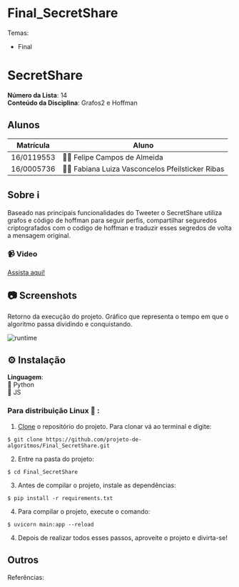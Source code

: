 # Final_SecretShare

Temas:

- Final

# SecretShare

**Número da Lista**: 14<br>
**Conteúdo da Disciplina**: Grafos2 e Hoffman <br>

## Alunos

| Matrícula  | Aluno                                           |
| ---------- | ----------------------------------------------- |
| 16/0119553 | 👨‍💻 Felipe Campos de Almeida                     |
| 16/0005736 | 👩‍💻 Fabiana Luiza Vasconcelos Pfeilsticker Ribas |

## Sobre ℹ️

Baseado nas principais funcionalidades do Tweeter o SecretShare utiliza grafos e código de hoffman para seguir perfis, compartilhar seguredos criptografados com o codigo de hoffman e traduzir esses segredos de volta a mensagem original. 

### :video_camera: Video

[Assista aqui!](https://drive.google.com/file/d/1eKGyxBJ85nT-ivH7MAIYsdEIfJ0wx7CX/view?usp=sharing)

## 📷 Screenshots

Retorno da execução do projeto. Gráfico que representa o tempo em que o algoritmo passa dividindo e conquistando.

![runtime](img/runtime.jpg)

## ⚙️ Instalação

**Linguagem**:<br>
🐍 Python<br>
:yellow_heart: JS<br>

### Para distribuição Linux 🐧 :

1. [Clone](https://help.github.com/en/articles/cloning-a-repository) o repositório do projeto. Para clonar vá ao terminal e digite:

```
$ git clone https://github.com/projeto-de-algoritmos/Final_SecretShare.git
```

2. Entre na pasta do projeto:

```
$ cd Final_SecretShare
```

3. Antes de compilar o projeto, instale as dependências:

```
$ pip install -r requirements.txt
```

4. Para compilar o projeto, execute o comando:

```
$ uvicorn main:app --reload
```

4. Depois de realizar todos esses passos, aproveite o projeto e divirta-se!

## Outros

Referências: []()
